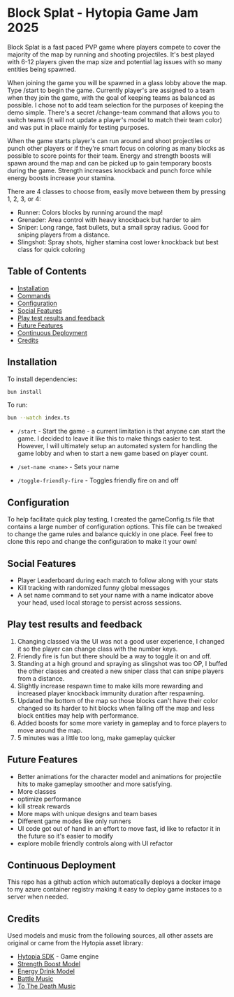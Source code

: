 # Block Splat - Hytopia Game Jam 2025

Block Splat is a fast paced PVP game where players compete to cover the majority of the map by running and shooting projectiles. It's best played with 6-12 players given the map size and potential lag issues with so many entities being spawned.

When joining the game you will be spawned in a glass lobby above the map. Type /start to begin the game. Currently player's are assigned to a team when they join the game, with the goal of keeping teams as balanced as possible. I chose not to add team selection for the purposes of keeping the demo simple. There's a secret /change-team command that allows you to switch teams (it will not update a player's model to match their team color) and was put in place mainly for testing purposes.

When the game starts player's can run around and shoot projectiles or punch other players or if they're smart focus on coloring as many blocks as possible to score points for their team. Energy and strength boosts will spawn around the map and can be picked up to gain temporary boosts during the game. Strength increases knockback and punch force while energy boosts increase your stamina.

There are 4 classes to choose from, easily move between them by pressing 1, 2, 3, or 4:
- Runner: Colors blocks by running around the map!
- Grenader: Area control with heavy knockback but harder to aim
- Sniper: Long range, fast bullets, but a small spray radius. Good for sniping players from a distance.
- Slingshot: Spray shots, higher stamina cost lower knockback but best class for quick coloring

## Table of Contents

- [Installation](#installation)
- [Commands](#commands)
- [Configuration](#configuration)
- [Social Features](#social-features)
- [Play test results and feedback](#play-test-results-and-feedback)
- [Future Features](#future-features)
- [Continuous Deployment](#continuous-deployment)
- [Credits](#credits)

## Installation

To install dependencies:

```bash
bun install
```

To run:

```bash
bun --watch index.ts
```

- `/start` - Start the game - a current limitation is that anyone can start the game. I decided to leave it like this to make things easier to test. However, I will ultimately setup an automated system for handling the game lobby and when to start a new game based on player count.

- `/set-name <name>` - Sets your name

- `/toggle-friendly-fire` - Toggles friendly fire on and off

## Configuration

To help facilitate quick play testing, I created the gameConfig.ts file that contains a large number of configuration options. This file can be tweaked to change the game rules and balance quickly in one place. Feel free to clone this repo and change the configuration to make it your own!

## Social Features

- Player Leaderboard during each match to follow along with your stats
- Kill tracking with randomized funny global messages
- A set name command to set your name with a name indicator above your head, used local storage to persist across sessions.

## Play test results and feedback

1. Changing classed via the UI was not a good user experience, I changed it so the player can change class with the number keys.
2. Friendly fire is fun but there should be a way to toggle it on and off.
3. Standing at a high ground and spraying as slingshot was too OP, I buffed the other classes and created a new sniper class that can snipe players from a distance.
4. Slightly increase respawn time to make kills more rewarding and increased player knockback immunity duration after respawning.
5. Updated the bottom of the map so those blocks can't have their color changed so its harder to hit blocks when falling off the map and less block entities may help with performance.
6. Added boosts for some more variety in gameplay and to force players to move around the map.
7. 5 minutes was a little too long, make gameplay quicker

## Future Features

- Better animations for the character model and animations for projectile hits to make gameplay smoother and more satisfying.
- More classes
- optimize performance 
- kill streak rewards
- More maps with unique designs and team bases
- Different game modes like only runners
- UI code got out of hand in an effort to move fast, id like to refactor it in the future so it's easier to modify
- explore mobile friendly controls along with UI refactor

## Continuous Deployment

This repo has a github action which automatically deploys a docker image to my azure container registry making it easy to deploy game instaces to a server when needed.

## Credits

Used models and music from the following sources, all other assets are original or came from the Hytopia asset library:

- [Hytopia SDK](https://dev.hytopia.com) - Game engine
- [Strength Boost Model](https://sketchfab.com/3d-models/strength-up-9b2c543b66914721b772ba8dbf8455da)
- [Energy Drink Model](https://sketchfab.com/3d-models/cold-energy-drink-a7c77ba7ff844fd78d3a429865181b9e)
- [Battle Music](https://freesound.org/people/InspectorJ/sounds/613009/)
- [To The Death Music](https://pixabay.com/music/video-games-to-the-death-159171/)
